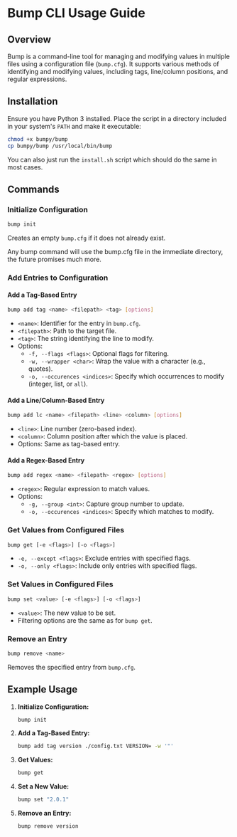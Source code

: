 # Bump CLI Usage Guide

## Overview

Bump is a command-line tool for managing and modifying values in multiple files using a configuration file (`bump.cfg`). It supports various methods of identifying and modifying values, including tags, line/column positions, and regular expressions.

## Installation

Ensure you have Python 3 installed. Place the script in a directory included in your system's `PATH` and make it executable:

```sh
chmod +x bumpy/bump 
cp bumpy/bump /usr/local/bin/bump
```
You can also just run the ```install.sh``` script which should do the same in most cases.


## Commands

### Initialize Configuration

```sh
bump init
```

Creates an empty `bump.cfg` if it does not already exist.

Any bump command will use the bump.cfg file in the immediate directory, the future promises much more.

### Add Entries to Configuration

#### Add a Tag-Based Entry

```sh
bump add tag <name> <filepath> <tag> [options]
```

- `<name>`: Identifier for the entry in `bump.cfg`.
- `<filepath>`: Path to the target file.
- `<tag>`: The string identifying the line to modify.
- Options:
  - `-f, --flags <flags>`: Optional flags for filtering.
  - `-w, --wrapper <char>`: Wrap the value with a character (e.g., quotes).
  - `-o, --occurences <indices>`: Specify which occurrences to modify (integer, list, or `all`).

#### Add a Line/Column-Based Entry

```sh
bump add lc <name> <filepath> <line> <column> [options]
```

- `<line>`: Line number (zero-based index).
- `<column>`: Column position after which the value is placed.
- Options: Same as tag-based entry.

#### Add a Regex-Based Entry

```sh
bump add regex <name> <filepath> <regex> [options]
```

- `<regex>`: Regular expression to match values.
- Options:
  - `-g, --group <int>`: Capture group number to update.
  - `-o, --occurences <indices>`: Specify which matches to modify.

### Get Values from Configured Files

```sh
bump get [-e <flags>] [-o <flags>]
```

- `-e, --except <flags>`: Exclude entries with specified flags.
- `-o, --only <flags>`: Include only entries with specified flags.

### Set Values in Configured Files

```sh
bump set <value> [-e <flags>] [-o <flags>]
```

- `<value>`: The new value to be set.
- Filtering options are the same as for `bump get`.

### Remove an Entry

```sh
bump remove <name>
```

Removes the specified entry from `bump.cfg`.

## Example Usage

1. **Initialize Configuration:**

   ```sh
   bump init
   ```

2. **Add a Tag-Based Entry:**

   ```sh
   bump add tag version ./config.txt VERSION= -w '"'
   ```

3. **Get Values:**

   ```sh
   bump get
   ```

4. **Set a New Value:**

   ```sh
   bump set "2.0.1"
   ```

5. **Remove an Entry:**

   ```sh
   bump remove version
   ```

